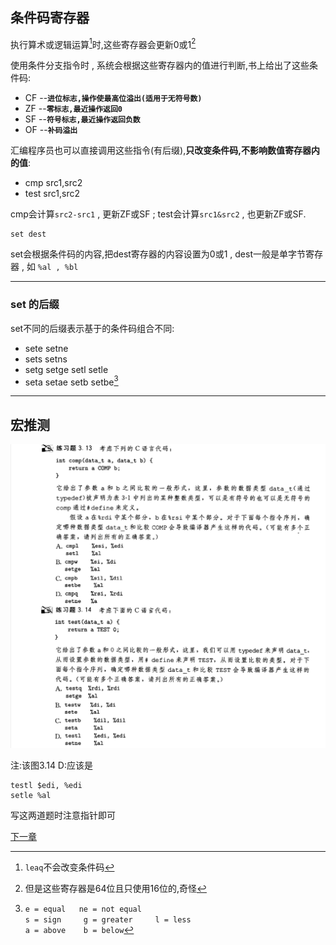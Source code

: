 ## 条件码寄存器
执行算术或逻辑运算[^1]时,这些寄存器会更新0或1[^2]
[^1]:`leaq`不会改变条件码
[^2]:但是这些寄存器是64位且只使用16位的,奇怪  

使用条件分支指令时 , 系统会根据这些寄存器内的值进行判断,书上给出了这些条件码:
- CF    --**`进位标志,操作使最高位溢出(适用于无符号数)`**
- ZF    --**`零标志,最近操作返回0`**
- SF    --**`符号标志,最近操作返回负数`**
- OF    --**`补码溢出`**

汇编程序员也可以直接调用这些指令(有后缀),**只改变条件码,不影响数值寄存器内的值**:
- cmp src1,src2
- test src1,src2  
   
cmp会计算`src2-src1` , 更新ZF或SF ; test会计算`src1&src2` , 也更新ZF或SF.
```
set dest
```  
  
set会根据条件码的内容,把dest寄存器的内容设置为0或1 , dest一般是单字节寄存器 , 如 `%al , %bl`  

---
### set 的后缀
set不同的后缀表示基于的条件码组合不同:
  
- sete setne
- sets setns
- setg setge setl setle
- seta setae setb setbe[^3]

[^3]:
    `e = equal   ne = not equal`   
    `s = sign     g = greater     l = less `   
    `a = above    b = below`  

---

## 宏推测

![3.13.14练习](./picturefield/3.13_3.14.png)


注:该图3.14 D:应该是
```
testl $edi, %edi
setle %al
```
写这两道题时注意指针即可

[下一章](./3.15_jmp.md)